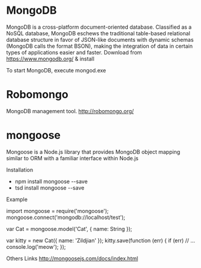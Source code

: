 # MongoDB
MongoDB is a cross-platform document-oriented database. Classified as a NoSQL database, MongoDB eschews the traditional table-based relational database structure in favor of JSON-like documents with dynamic schemas (MongoDB calls the format BSON), making the integration of data in certain types of applications easier and faster.
Download from https://www.mongodb.org/ & install

To start MongoDB, execute mongod.exe

# Robomongo
MongoDB management tool.
http://robomongo.org/

# mongoose
Mongoose is a Node.js library that provides MongoDB object mapping similar to ORM with a familiar interface within Node.js

Installation
- npm install mongoose --save
- tsd install mongoose --save

Example

import mongoose = require('mongoose');
mongoose.connect('mongodb://localhost/test');

var Cat = mongoose.model('Cat', { name: String });

var kitty = new Cat({ name: 'Zildjian' });
kitty.save(function (err) {
  if (err) // ...
  console.log('meow');
});

Others Links
http://mongoosejs.com/docs/index.html
